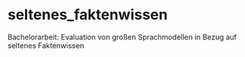 # seltenes_faktenwissen
Bachelorarbeit: Evaluation von großen Sprachmodellen in Bezug auf seltenes Faktenwissen
